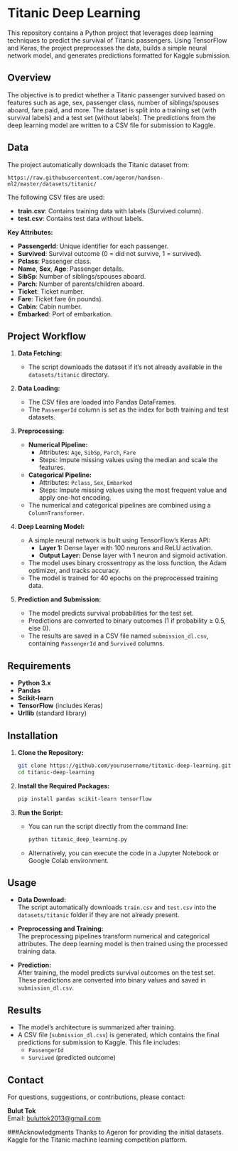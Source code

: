 # Titanic Deep Learning

This repository contains a Python project that leverages deep learning techniques to predict the survival of Titanic passengers. Using TensorFlow and Keras, the project preprocesses the data, builds a simple neural network model, and generates predictions formatted for Kaggle submission.

## Overview

The objective is to predict whether a Titanic passenger survived based on features such as age, sex, passenger class, number of siblings/spouses aboard, fare paid, and more. The dataset is split into a training set (with survival labels) and a test set (without labels). The predictions from the deep learning model are written to a CSV file for submission to Kaggle.

## Data

The project automatically downloads the Titanic dataset from:
```
https://raw.githubusercontent.com/ageron/handson-ml2/master/datasets/titanic/
```
The following CSV files are used:
- **train.csv**: Contains training data with labels (Survived column).
- **test.csv**: Contains test data without labels.

**Key Attributes:**
- **PassengerId**: Unique identifier for each passenger.
- **Survived**: Survival outcome (0 = did not survive, 1 = survived).
- **Pclass**: Passenger class.
- **Name**, **Sex**, **Age**: Passenger details.
- **SibSp**: Number of siblings/spouses aboard.
- **Parch**: Number of parents/children aboard.
- **Ticket**: Ticket number.
- **Fare**: Ticket fare (in pounds).
- **Cabin**: Cabin number.
- **Embarked**: Port of embarkation.

## Project Workflow

1. **Data Fetching:**
   - The script downloads the dataset if it’s not already available in the `datasets/titanic` directory.

2. **Data Loading:**
   - The CSV files are loaded into Pandas DataFrames.
   - The `PassengerId` column is set as the index for both training and test datasets.

3. **Preprocessing:**
   - **Numerical Pipeline:**
     - Attributes: `Age`, `SibSp`, `Parch`, `Fare`
     - Steps: Impute missing values using the median and scale the features.
   - **Categorical Pipeline:**
     - Attributes: `Pclass`, `Sex`, `Embarked`
     - Steps: Impute missing values using the most frequent value and apply one-hot encoding.
   - The numerical and categorical pipelines are combined using a `ColumnTransformer`.

4. **Deep Learning Model:**
   - A simple neural network is built using TensorFlow’s Keras API:
     - **Layer 1:** Dense layer with 100 neurons and ReLU activation.
     - **Output Layer:** Dense layer with 1 neuron and sigmoid activation.
   - The model uses binary crossentropy as the loss function, the Adam optimizer, and tracks accuracy.
   - The model is trained for 40 epochs on the preprocessed training data.

5. **Prediction and Submission:**
   - The model predicts survival probabilities for the test set.
   - Predictions are converted to binary outcomes (1 if probability ≥ 0.5, else 0).
   - The results are saved in a CSV file named `submission_dl.csv`, containing `PassengerId` and `Survived` columns.

## Requirements

- **Python 3.x**
- **Pandas**
- **Scikit-learn**
- **TensorFlow** (includes Keras)
- **Urllib** (standard library)

## Installation

1. **Clone the Repository:**
   ```bash
   git clone https://github.com/yourusername/titanic-deep-learning.git
   cd titanic-deep-learning
   ```

2. **Install the Required Packages:**
   ```bash
   pip install pandas scikit-learn tensorflow
   ```

3. **Run the Script:**
   - You can run the script directly from the command line:
     ```bash
     python titanic_deep_learning.py
     ```
   - Alternatively, you can execute the code in a Jupyter Notebook or Google Colab environment.

## Usage

- **Data Download:**  
  The script automatically downloads `train.csv` and `test.csv` into the `datasets/titanic` folder if they are not already present.

- **Preprocessing and Training:**  
  The preprocessing pipelines transform numerical and categorical attributes. The deep learning model is then trained using the processed training data.

- **Prediction:**  
  After training, the model predicts survival outcomes on the test set. These predictions are converted into binary values and saved in `submission_dl.csv`.

## Results

- The model’s architecture is summarized after training.
- A CSV file (`submission_dl.csv`) is generated, which contains the final predictions for submission to Kaggle. This file includes:
  - `PassengerId`
  - `Survived` (predicted outcome)

## Contact

For questions, suggestions, or contributions, please contact:

**Bulut Tok**  
Email: [buluttok2013@gmail.com](mailto:buluttok2013@gmail.com)


###Acknowledgments
Thanks to Ageron for providing the initial datasets.
Kaggle for the Titanic machine learning competition platform.
